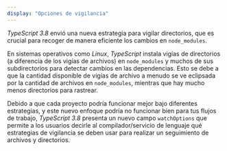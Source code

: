 ```yaml
---
display: "Opciones de vigilancia"
---
```


*TypeScript 3.8* envió una nueva estrategia para vigilar directorios, que es crucial para recoger de manera eficiente los cambios en `node_modules`.

En sistemas operativos como *Linux*, *TypeScript* instala vigías de directorios (a diferencia de los vigías de archivos) en `node_modules` y muchos de sus subdirectorios para detectar cambios en las dependencias.
Esto se debe a que la cantidad disponible de vigías de archivo a menudo se ve eclipsada por la cantidad de archivos en `node_modules`, mientras que hay mucho menos directorios para rastrear.

Debido a que cada proyecto podría funcionar mejor bajo diferentes estrategias, y este nuevo enfoque podría no funcionar bien para tus flujos de trabajo, *TypeScript 3.8* presenta un nuevo campo `watchOptions` que permite a los usuarios decirle al compilador/servicio de lenguaje qué estrategias de vigilancia se deben usar para realizar un seguimiento de archivos y directorios.
